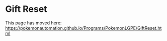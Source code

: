 # Gift Reset

This page has moved here: https://pokemonautomation.github.io/Programs/PokemonLGPE/GiftReset.html

